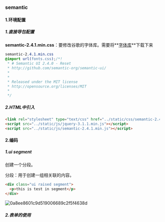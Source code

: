 ### semantic

#### 1.环境配置

##### 1.直接导包配置

**semantic-2.4.1.min.css**：要修改谷歌的字体库。需要将**<u>字体库</u>**下载下来

```css
semantic-2.4.1.min.css
@import url(fonts.css);/*!
 * # Semantic UI 2.4.0 - Reset
 * http://github.com/semantic-org/semantic-ui/
 *
 *
 * Released under the MIT license
 * http://opensource.org/licenses/MIT
 *
 */
```

##### 2.HTML中引入

```html
<link rel="stylesheet" type="text/css" href="../static/css/semantic-2.4.1.min.css">
<script src="../static/js/jquery-3.1.1.min.js"></script>
<script src="../static/js/semantic-2.4.1.min.js"></script>
```

#### 2.编码

##### 1.ui segment

创建一个分段。

分段：用于创建一组相关联的内容。

```html
<div class="ui raised segment">
  <p>this is test in segment</p>
</div>
```

![0a8ee8601c9d519006689c2f5f4638d](D:\environment\note\static\image\0a8ee8601c9d519006689c2f5f4638d.png)

##### 2.表单的使用